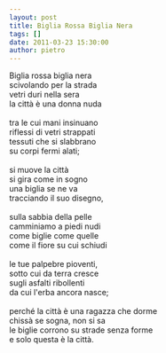 ```yaml
---
layout: post
title: Biglia Rossa Biglia Nera
tags: []
date: 2011-03-23 15:30:00
author: pietro
---
```

<div dir="ltr" style="text-align: left">Biglia rossa biglia nera<br/>scivolando per la strada<br/>vetri duri nella sera<br/>la città è una donna nuda<br/><br/>tra le cui mani insinuano<br/>riflessi di vetri strappati<br/>tessuti che si slabbrano<br/>su corpi fermi alati;<br/><br/>si muove la città<br/>si gira come in sogno<br/>una biglia se ne va<br/>tracciando il suo disegno,<br/><br/>sulla sabbia della pelle<br/>camminiamo a piedi nudi<br/>come biglie come quelle<br/>come il fiore su cui schiudi<br/><br/>le tue palpebre pioventi,<br/>sotto cui da terra cresce<br/>sugli asfalti ribollenti<br/>da cui l'erba ancora nasce;<br/><br/>perché la città è una ragazza che dorme<br/>chissà se sogna, non si sa<br/>le biglie corrono su strade senza forme<br/>e solo questa è la città.<br/>
